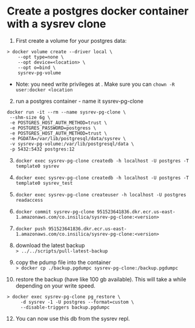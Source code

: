 # Create a postgres docker container with a sysrev clone

1. First create a volume for your postgres data:
```
> docker volume create --driver local \
    --opt type=none \
    --opt device=<location> \
    --opt o=bind \
    sysrev-pg-volume
```
* Note: you need write privileges at <location>. Make sure you can `chown -R user:docker <location`

2. run a postgres container - name it sysrev-pg-clone
```
docker run -it --rm --name sysrev-pg-clone \
 --shm-size 6g \
 -e POSTGRES_HOST_AUTH_METHOD=trust \
 -e POSTGRES_PASSWORD=postgress \
 -e POSTGRES_HOST_AUTH_METHOD=trust \
 -e PGDATA=/var/lib/postgresql/data/sysrev \
 -v sysrev-pg-volume:/var/lib/postgresql/data \
 -p 5432:5432 postgres:12
 ```
3. `docker exec sysrev-pg-clone createdb -h localhost -U postgres -T template0 sysrev`
4. `docker exec sysrev-pg-clone createdb -h localhost -U postgres -T template0 sysrev_test`
5. `docker exec sysrev-pg-clone createuser -h localhost -U postgres readaccess`
7. `docker commit sysrev-pg-clone 951523641836.dkr.ecr.us-east-1.amazonaws.com/co.insilica/sysrev-pg-clone:<version>`
8. `docker push 951523641836.dkr.ecr.us-east-1.amazonaws.com/co.insilica/sysrev-pg-clone:<version>`

9. download the latest backup  
`> ../../scripts/pull-latest-backup`

10. copy the pdump file into the container  
`> docker cp ./backup.pgdumpc sysrev-pg-clone:/backup.pgdumpc`

11. restore the backup (have like 100 gb available). This will take a while depending on your write speed.  
```
> docker exec sysrev-pg-clone pg_restore \
	 -d sysrev -1 -U postgres --format=custom \
	 --disable-triggers backup.pgdumpc
```

12. You can now use this db from the sysrev repl.  